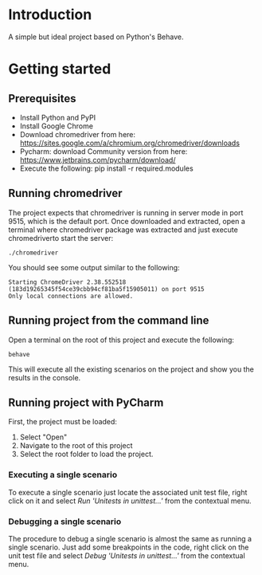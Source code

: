# Introduction
A simple but ideal project based on Python's Behave.

# Getting started
## Prerequisites
* Install Python and PyPI
* Install Google Chrome
* Download chromedriver from here: https://sites.google.com/a/chromium.org/chromedriver/downloads
* Pycharm: download Community version from here: https://www.jetbrains.com/pycharm/download/
* Execute the following: pip install -r required.modules 

## Running chromedriver
The project expects that chromedriver is running in server mode in port 9515, which is the default port.
Once downloaded and extracted, open a terminal where chromedriver package was extracted and just execute chromedriverto
start the server:
```commandline
./chromedriver
```
You should see some output similar to the following:
```commandline
Starting ChromeDriver 2.38.552518 (183d19265345f54ce39cbb94cf81ba5f15905011) on port 9515
Only local connections are allowed.
```

## Running project from the command line
Open a terminal on the root of this project and execute the following:
```commandline
behave
```
This will execute all the existing scenarios on the project and show you the results in the console. 

## Running project with PyCharm
First, the project must be loaded:
1. Select "Open"
2. Navigate to the root of this project
3. Select the root folder to load the project.

### Executing a single scenario
To execute a single scenario just locate the associated unit test file, right click on it and select
*Run 'Unitests in unittest...'* from the contextual menu.

### Debugging a single scenario
The procedure to debug a single scenario is almost the same as running a single scenario. Just add some breakpoints in
the code, right click on the unit test file and select  *Debug 'Unitests in unittest...'* from the contextual menu.